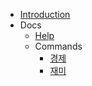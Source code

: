 - [Introduction](README.md)
- Docs
    - [Help](help.md)
    - Commands
        - [경제](economy.md)
        - [재미](fun.md)

